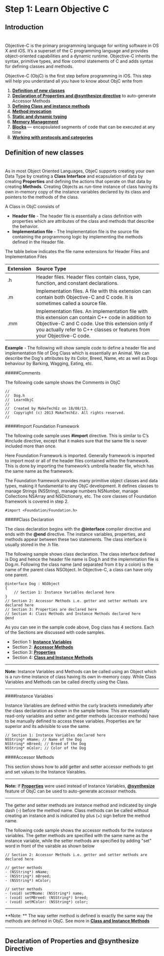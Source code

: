 # Step 1: Learn Objective C

<a name="intro"/></a>
## Introduction
#  
Objective-C is the primary programming language for writing software in OS X and iOS. It’s a superset of the C programming language and provides object-oriented capabilities and a dynamic runtime. Objective-C inherits the syntax, primitive types, and flow control statements of C and adds syntax for defining classes and methods.

Objective-C (ObjC) is the first step before programming in iOS. This step will help you understand all you have to know about ObjC write from 


1. [**Definition of new classes**](#create_class)  
2. [**Declaration of Properties and @synthesize directive**](#declare_props) to auto-generate Accessor Methods
3. [**Defining Class and instance methods**](#create_methods)
4. [**Method invocation**](#call_methods)
5. [**Static and dynamic typing**](#typing_var)
6. [**Memory Management**](#manage_memory)
7. [**Blocks**](#set_blocks) — encapsulated segments of code that can be executed at any time
8. [**Working with protocols and categories**](#explain_protocols)

<a name="create_class"/></a>
## Definition of new classes
#  
As in most Object Oriented Languages, ObjeC supports creating your own Data Type by creating a **Class Interface** and ecapsulation of data by creating **Properties** and defining the actions that operate on that data by creating **Methods**. Creating Objects as run-time instance of class having its own in-memory copy of the instance variables declared by its class and pointers to the methods of the class.

A Class in ObjC consists of 

* **Header file** - The header file is essentially a class definition with properties which are attributes of the class and methods that describe the behavior.
* **Implementation file** - The Implementation file is the source file containing the programmong logic by implementing the methods defined in the Header file.

The table below indicates the file name extensions for Header Files and Implementation Files

Extension | Source Type 
:----     | :----------  
.h        | Header files. Header files contain class, type, function, and constant declarations.        
.m        | Implementation files. A file with this extension can contain both Objective-C and C code. It is sometimes called a source file.
.mm       | Implementation files. An implementation file with this extension can contain C++ code in addition to Objective-C and C code. Use this extension only if you actually refer to C++ classes or features from your Objective-C code.       


**Example** - The following will show sample code to define a header file and implementation file of Dog Class which is essentially an Animal. We can describe the Dog's attributes by its Color, Breed, Name, etc as well as Dogs behaviour by Barking, Wagging, Eating, etc. 

#####Comments

The following code sample shows the Comments in ObjC

	//
	//  Dog.h
	//  LearnObjC
	//
	//  Created by MakeTechEz on 18/08/13.
	//  Copyright (c) 2013 MakeTechEz. All rights reserved.
	//

#####Import Foundation Framework

The following code sample uses **#import** directive. This is similar to C’s #include directive, except that it makes sure that the same file is never included more than once. 

Here Foundation Framework is imported. Generally framework is imported to import most or all of the header files contained within the framework. This is done by  importing the framework’s umbrella header file, which has the same name as the framework.

The Foundation framework provides many primitive object classes and data types, making it fundamental to any ObjC development. It defines classes to manage Strings (NSString), manage numbers NSNumber, manage Collections NSArray and NSDictionary, etc. The core classes of Foundation framework is covered in step 2.

	#import <Foundation/Foundation.h>

#####Class Declaration

The class declaration begins with the **@interface** compiler directive and ends with the **@end** directive. The instance variables, properties, and methods appear between these two statements. The class interface is usually stored in the .h file.  

The following sample shows class declaration. The class interface defined is Dog and hence the header file name is Dog.h and the implemntation file is Dog.m. Following the class name (and separated from it by a colon) is the name of the parent class NSObject. In Objective-C, a class can have only one parent.

	@interface Dog : NSObject
	{
		// Section 1: Instance Variables declared here
	}
	// Section 2: Accessor Methods i.e. getter and setter methods are declared here
	// Section 3: Properties are declared here
	// Section 4: Class Methods and Instance Methods declared here
	@end

As you can see in the sample code above, Dog class has 4 sections. Each of the Sections are discussed with code samples.

* Section 1: [**Instance Variables**](@create_variables) 
* Section 2: [**Accessor Methods**](#accessor_methods)
* Section 3: [**Properties**](#declare_props)
* Section 4: [**Class and Instance Methods**](#create_methods)

***
**Note:** Instance Variables and Methods can be called using an Object which is a run-time instance of class having its own in-memory copy. While Class Variables and Methods can be called directly using the Class.
***

 
<a name="create_variables"/></a>
####Instance Variables

Instance Variables are defined within the curly brackets immediately after the class declaration as shown in the sample below. This are essentially read-only variables and setter and getter methods (accessor methods) have to be manually defined to access these variables. Properties are far superior and its advisible to use the same. 

    // Section 1: Instance Variables declared here
    NSString* mName; // Name of the Dog
    NSString* mBreed; // Breed of the Dog
    NSString* mColor; // Color of the Dog

<a name="accessor_methods"/></a>
####Accessor Methods

This section shows how to add getter and setter accessor methods to get and set values to the Instance Vairables. 

***
**Note:** If [**Properties**](#declare_props) were used instead of Instance Variables, [**@synthesize**](#synthesize) feature of ObjC can be used to auto-generate accessor methods.  
***

The getter and setter methods are instance method and indicated by single dash (-) before the method name. Class methods can be called without creating an instance and is indicated by plus (+) sign before the method name.  

The following code sample shows the accessor methods for the instance variables. The getter methods are specified with the same name as the instance variable, while the setter methods are specified by adding "set" word in front of the vairable as shown below

	// Section 2: Accessor Methods i.e. getter and setter methods are declared here

	// getter methods
	- (NSString*) mName;
	- (NSString*) mBreed;
	- (NSString*) mColor;

	// setter methods
	- (void) setMName: (NSString*) name;
	- (void) setMBreed: (NSString*) breed;
	- (void) setMColor: (NSString*) color;

***
**Note: ** The way setter method is defined is exactly the same way the methods are defined in ObjC. See more in [**Class and Instance Methods**](#create_methods)
***

<a name="declare_props"/></a>
## Declaration of Properties and @synthesize Directive
#  
 
